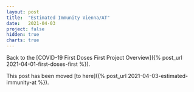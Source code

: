```yaml
---
layout: post
title:  "Estimated Immunity Vienna/AT"
date:   2021-04-03
project: false
hidden: true
charts: true
---
```


Back to the [COVID-19 First Doses First Project Overview]({% post_url 2021-04-01-first-doses-first %}).

This post has been moved [to here]({% post_url 2021-04-03-estimated-immunity-at %}).
